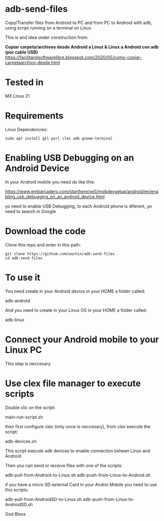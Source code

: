 # adb-send-files
Copy/Transfer files from Android to PC and from PC to Android with adb, using script running on a terminal on Linux

This is and idea under construction from:

**Copiar carpeta/archivos desde Android a Linux & Linux a Android con adb (por cable USB)**  
https://facilitarelsoftwarelibre.blogspot.com/2020/05/como-copiar-carpetaarchivo-desde.html

# Tested in

MX Linux 21


# Requirements
Linux Dependencies:

    sudo apt install git perl clex adb gnome-terminal


# Enabling USB Debugging on an Android Device
In your Android mobile you need do like this:

https://www.embarcadero.com/starthere/xe5/mobdevsetup/android/en/enabling_usb_debugging_on_an_android_device.html 

yo need to enable USB Debugging, to each Android phone is diferent, yo need to search in Google


# Download the code
Clone this repo and enter in this path:

    git clone https://github.com/wachin/adb-send-files
    cd adb-send-files

# To use it
You need create in your Android device in your HOME a folder called:

adb-android

And you need to create in your Linux OS in your HOME a folder called:

adb-linux

# Connect your Android mobile to your Linux PC
This step is neccesary


# Use clex file manager to execute scripts
Double clic on the script:

main-run-script.sh

then first configure clex (only once is neccesary), from clex execute the script:

adb-devices.sh

This script execute adb devices to enable connection betwen Linux and Android

Then you can send or receive files with one of the scripts:

adb-pull-from-Android-to-Linux.sh
adb-push-from-Linux-to-Android.sh

if you have a micro SD external Card in your Androi Mobile you need to use this scripts:

adb-pull-from-AndroidSD-to-Linux.sh
adb-push-from-Linux-to-AndroidSD.sh


God Bless



